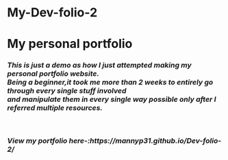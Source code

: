 # My-Dev-folio-2
<h1>My personal portfolio</h1>
<h3><I>This is just a demo as how I just attempted making my personal portfolio website.<br>
Being a beginner,it took me more than 2 weeks to entirely go through every single stuff involved <br>and manipulate them in every single way possible only after I referred multiple resources.</I></h3><br>
<h3><I>View my portfolio here-:https://mannyp31.github.io/Dev-folio-2/ </I></h3>


